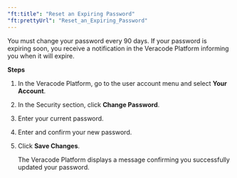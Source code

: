 ```yaml
---
"ft:title": "Reset an Expiring Password"
"ft:prettyUrl": "Reset_an_Expiring_Password"
---
```


You must change your password every 90 days. If your password is expiring soon, you receive a notification in the Veracode Platform informing you when it will expire.

<p font-size="13pt"><b>Steps</b></p>

1.  In the Veracode Platform, go to the user account menu and select **Your Account**.
2.  In the Security section, click **Change Password**.
3.  Enter your current password.
4.  Enter and confirm your new password.
5.  Click **Save Changes**.

    The Veracode Platform displays a message confirming you successfully updated your password.
